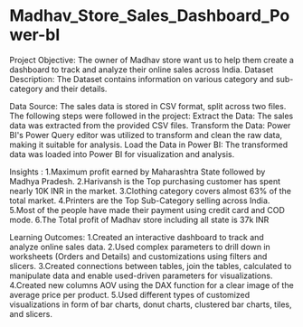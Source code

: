 # Madhav_Store_Sales_Dashboard_Power-bI
Project Objective: The owner of Madhav store want us to help them create a dashboard to track and analyze their online sales across India.
Dataset Description: The Dataset contains information on various category and sub-category and their details.

Data Source:
The sales data is stored in CSV format, split across two files. The following steps were followed in the project:
Extract the Data: The sales data was extracted from the provided CSV files.
Transform the Data: Power BI's Power Query editor was utilized to transform and clean the raw data, making it suitable for analysis.
Load the Data in Power BI: The transformed data was loaded into Power BI for visualization and analysis.

Insights :
1.Maximum profit earned by Maharashtra State followed by Madhya Pradesh.
2.Harivansh is the Top purchasing customer has spent nearly 10K INR in the market.
3.Clothing category covers almost 63% of the total market.
4.Printers are the Top Sub-Category selling across India.
5.Most of the people have made their payment using credit card and COD mode.
6.The Total profit of Madhav store including all state is 37k INR

Learning Outcomes:
1.Created an interactive dashboard to track and analyze online sales data.
2.Used complex parameters to drill down in worksheets (Orders and Details) and customizations using filters and slicers.
3.Created connections between tables, join the tables, calculated to manipulate data and enable used-driven parameters for visualizations.
4.Created new columns AOV using the DAX function for a clear image of the average price per product.
5.Used different types of customized visualizations in form of bar charts, donut charts, clustered bar charts, tiles, and slicers.
